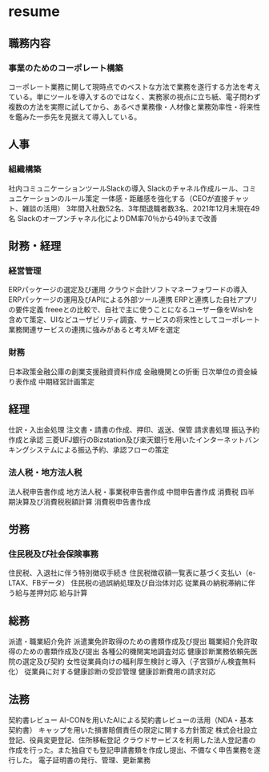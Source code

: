 # resume
## 職務内容
### 事業のためのコーポレート構築
コーポレート業務に関して現時点でのベストな方法で業務を遂行する方法を考えている。単にツールを導入するのではなく、実務家の視点に立ち紙、電子問わず複数の方法を実際に試してから、あるべき業務像・人材像と業務効率性・将来性を鑑みた一歩先を見据えて導入している。

## 人事
### 組織構築
社内コミュニケーションツールSlackの導入
Slackのチャネル作成ルール、コミュニケーションのルール策定
一体感・距離感を強化する（CEOが直接チャット、雑談の活用）
3年間入社数52名、3年間退職者数3名、2021年12月末現在49名
Slackのオープンチャネル化によりDM率70％から49％まで改善

## 財務・経理

### 経営管理
ERPパッケージの選定及び運用
クラウド会計ソフトマネーフォワードの導入
ERPパッケージの運用及びAPIによる外部ツール連携
ERPと連携した自社アプリの要件定義
freeeとの比較で、自社で主に使うことになるユーザー像をWishを含めて策定、UIなどユーザビリティ調査、サービスの将来性としてコーポレート業務関連サービスの連携に強みがあると考えMFを選定

### 財務
日本政策金融公庫の創業支援融資資料作成
金融機関との折衝
日次単位の資金繰り表作成
中期経営計画策定

## 経理
仕訳・入出金処理
注文書・請書の作成、押印、返送、保管
請求書処理
振込予約作成と承認
三菱UFJ銀行のBizstation及び楽天銀行を用いたインターネットバンキングシステムによる振込予約、承認フローの策定

### 法人税・地方法人税
法人税申告書作成
地方法人税・事業税申告書作成
中間申告書作成
消費税
四半期決算及び消費税税額計算
消費税申告書作成


## 労務
### 住民税及び社会保険事務
住民税、入退社に伴う特別徴収手続き
住民税徴収額一覧表に基づく支払い（e-LTAX、FBデータ）
住民税の過誤納処理及び自治体対応
従業員の納税滞納に伴う給与差押対応
給与計算

## 総務
派遣・職業紹介免許
派遣業免許取得のための書類作成及び提出
職業紹介免許取得のための書類作成及び提出
各種公的機関実地調査対応
健康診断業務依頼先医院の選定及び契約
女性従業員向けの福利厚生検討と導入（子宮頸がん検査無料化）
従業員に対する健康診断の受診管理
健康診断費用の請求対応

## 法務
契約書レビュー
AI-CONを用いたAIによる契約書レビューの活用（NDA・基本契約書）
キャップを用いた損害賠償責任の限定に関する方針策定
株式会社設立登記、役員変更登記、住所移転登記
クラウドサービスを利用した法人登記書の作成を行った。また独自でも登記申請書類を作成し提出、不備なく申告業務を遂行した。
電子証明書の発行、管理、更新業務
